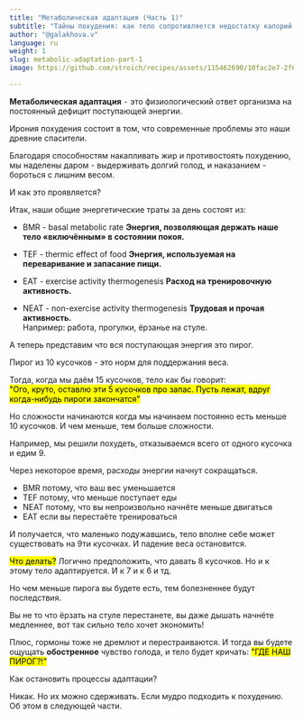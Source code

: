 ```yaml
---
title: "Метаболическая адаптация (Часть 1)"
subtitle: "Тайны похудения: как тело сопротивляется недостатку калорий и как противостоять этому"
author: "@galakhova.v"
language: ru
weight: 1
slug: metabolic-adaptation-part-1
image: https://github.com/stroich/recipes/assets/115462690/10fac2e7-2f62-4b66-8a63-dd810212421f

---
```



**Метаболическая адаптация** ⁃ это физиологический ответ организма на постоянный дефицит поступающей энергии.   

Ирония похудения состоит в том, что современные проблемы это наши древние спасители.    

Благодаря способностям накапливать жир и противостоять похудению, мы наделены даром - выдерживать долгий голод, и наказанием - бороться с лишним весом.

И как это проявляется?

Итак, наши общие энергетические траты за день состоят из:

- BMR - basal metabolic rate
**Энергия, позволяющая держать наше тело «включённым» в состоянии покоя.**   

- TEF - thermic effect of food
**Энергия, используемая на переваривание и запасание пищи.**    

- EAT - exercise activity thermogenesis
**Расход на тренировочную активность.**    

- NEAT - non-exercise activity thermogenesis
**Трудовая и прочая активность.**    
Например: работа, прогулки, ёрзанье на стуле.

А теперь представим что вся поступающая энергия это пирог.

Пирог из 10 кусочков - это норм для поддержания веса.

Тогда, когда мы даём 15 кусочков, тело как бы говорит:    
<mark>"Ого, круто, оставлю эти 5 кусочков про запас. Пусть лежат, вдруг когда-нибудь пироги закончатся"</mark>

Но сложности начинаются когда мы начинаем постоянно есть меньше 10 кусочков.
И чем меньше, тем больше сложности.

Например, мы решили похудеть, отказываемся всего от одного кусочка и едим 9.

Через некоторое время, расходы энергии начнут сокращаться.

- ВМR потому, что ваш вес уменьшается
- ТЕF потому, что меньше поступает еды
- NEAT потому, что вы непроизвольно начнёте меньше двигаться
- ЕАТ если вы перестаёте тренироваться

И получается, что маленько подужавшись, тело вполне себе может существовать на 9ти кусочках. И падение веса остановится.

<mark>Что делать?</mark>
Логично предположить, что давать 8 кусочков. Но и к этому тело адаптируется. И к 7 и к 6 и тд.

Но чем меньше пирога вы будете есть, тем болезненнее будут последствия.

Вы не то что ёрзать на стуле перестанете, вы даже дышать начнёте медленнее, вот так сильно тело хочет экономить!

Плюс, гормоны тоже не дремлют и перестраиваются. И тогда вы будете ощущать **обостренное** чувство голода, и тело будет кричать:
<mark>"ГДЕ НАШ ПИРОГ?!"</mark>

Как остановить процессы адаптации?

Никак. Но их можно сдерживать.
Если мудро подходить к похудению.
Об этом в следующей части.
